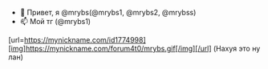- 👋 Привет, я @mrybs(@mrybs1, @mrybs2, @mrybss)
- 📫 Мой тг (@mrybs1)

[url=https://mynickname.com/id1774998][img]https://mynickname.com/forum4t0/mrybs.gif[/img][/url] (Нахуя это ну лан)

<!---
mrybs/mrybs is a ✨ special ✨ repository because its `README.md` (this file) appears on your GitHub profile.
You can click the Preview link to take a look at your changes.
--->
